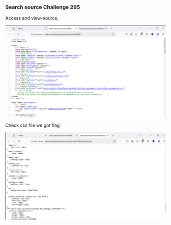 ### Search source Challenge 295

Access and view-source,

![some statics file](image.png)

Check css file we got flag

![medium is shit](image-1.png)